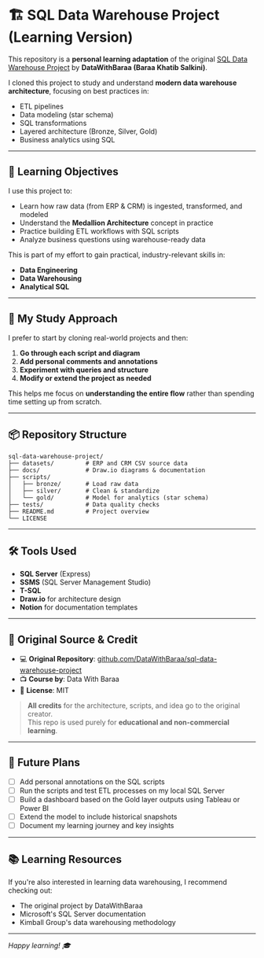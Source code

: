 # 🏗️ SQL Data Warehouse Project (Learning Version)

This repository is a **personal learning adaptation** of the original [SQL Data Warehouse Project](https://github.com/DataWithBaraa/sql-data-warehouse-project) by **DataWithBaraa (Baraa Khatib Salkini)**.

I cloned this project to study and understand **modern data warehouse architecture**, focusing on best practices in:
- ETL pipelines
- Data modeling (star schema)
- SQL transformations
- Layered architecture (Bronze, Silver, Gold)
- Business analytics using SQL

---

## 🎯 Learning Objectives

I use this project to:
- Learn how raw data (from ERP & CRM) is ingested, transformed, and modeled
- Understand the **Medallion Architecture** concept in practice
- Practice building ETL workflows with SQL scripts
- Analyze business questions using warehouse-ready data

This is part of my effort to gain practical, industry-relevant skills in:
- **Data Engineering**
- **Data Warehousing** 
- **Analytical SQL**

---

## 🧠 My Study Approach

I prefer to start by cloning real-world projects and then:

1. **Go through each script and diagram**
2. **Add personal comments and annotations**
3. **Experiment with queries and structure**
4. **Modify or extend the project as needed**

This helps me focus on **understanding the entire flow** rather than spending time setting up from scratch.

---

## 📦 Repository Structure

```
sql-data-warehouse-project/
├── datasets/         # ERP and CRM CSV source data
├── docs/             # Draw.io diagrams & documentation  
├── scripts/
│   ├── bronze/       # Load raw data
│   ├── silver/       # Clean & standardize
│   └── gold/         # Model for analytics (star schema)
├── tests/            # Data quality checks
├── README.md         # Project overview
└── LICENSE
```

---

## 🛠️ Tools Used

- **SQL Server** (Express)
- **SSMS** (SQL Server Management Studio)
- **T-SQL**
- **Draw.io** for architecture design
- **Notion** for documentation templates

---

## 📌 Original Source & Credit

- 💻 **Original Repository**: [github.com/DataWithBaraa/sql-data-warehouse-project](https://github.com/DataWithBaraa/sql-data-warehouse-project)
- 📺 **Course by**: Data With Baraa
- 🧾 **License**: MIT

> **All credits** for the architecture, scripts, and idea go to the original creator.  
> This repo is used purely for **educational and non-commercial learning**.

---

## 🚀 Future Plans

- [ ] Add personal annotations on the SQL scripts
- [ ] Run the scripts and test ETL processes on my local SQL Server
- [ ] Build a dashboard based on the Gold layer outputs using Tableau or Power BI
- [ ] Extend the model to include historical snapshots
- [ ] Document my learning journey and key insights

---

## 📚 Learning Resources

If you're also interested in learning data warehousing, I recommend checking out:
- The original project by DataWithBaraa
- Microsoft's SQL Server documentation
- Kimball Group's data warehousing methodology

---

*Happy learning! 🎓*
